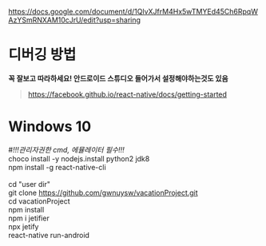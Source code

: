 
https://docs.google.com/document/d/1QlvXJfrM4Hx5wTMYEd45Ch6RpqWAzYSmRNXAM10cJrU/edit?usp=sharing

# 디버깅 방법
**꼭 잘보고 따라하세요! 안드로이드 스튜디오 들어가서 설정해야하는것도 있음**

> https://facebook.github.io/react-native/docs/getting-started

# Windows 10

#*!!!관리자권한 cmd, 에뮬레이터 필수!!!*
<br>
choco install -y nodejs.install python2 jdk8
<br>
npm install -g react-native-cli
<br>
<br>
cd "user dir"
<br>
git clone https://github.com/gwnuysw/vacationProject.git
<br>
cd vacationProject
<br>
npm install
<br>
npm i jetifier
<br>
npx jetify
<br>
react-native run-android

